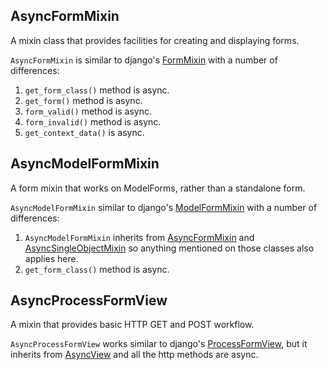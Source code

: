 ## AsyncFormMixin

A mixin class that provides facilities for creating and displaying forms.

`AsyncFormMixin` is similar to django's [FormMixin](https://docs.djangoproject.com/en/5.1/ref/class-based-views/mixins-editing/#django.views.generic.edit.FormMixin)
with a number of differences:

1. `get_form_class()` method is async.
2. `get_form()` method is async.
3. `form_valid()` method is async.
4. `form_invalid()` method is async.
5. `get_context_data()` is async.


## AsyncModelFormMixin
A form mixin that works on ModelForms, rather than a standalone form.

`AsyncModelFormMixin` similar to django's [ModelFormMixin](https://docs.djangoproject.com/en/5.1/ref/class-based-views/mixins-editing/#modelformmixin)
with a number of differences:

1. `AsyncModelFormMixin` inherits from [AsyncFormMixin](mixins-editing.md#asyncformmixin) and [AsyncSingleObjectMixin](detail.md#asyncsingleobjectmixin) so anything mentioned on those classes also applies here.
2. `get_form_class()` method is async.

## AsyncProcessFormView
A mixin that provides basic HTTP GET and POST workflow.

`AsyncProcessFormView` works similar to django's [ProcessFormView](https://docs.djangoproject.com/en/5.1/ref/class-based-views/mixins-editing/#processformview),
but it inherits from [AsyncView](base.md#asyncview) and all the http methods are async.
